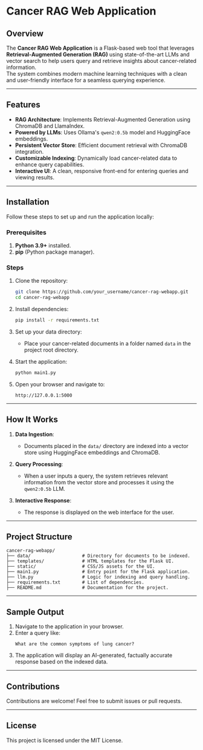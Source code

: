 
# Cancer RAG Web Application  

## Overview  

The **Cancer RAG Web Application** is a Flask-based web tool that leverages **Retrieval-Augmented Generation (RAG)** using state-of-the-art LLMs and vector search to help users query and retrieve insights about cancer-related information.  
The system combines modern machine learning techniques with a clean and user-friendly interface for a seamless querying experience.  

---  

## Features  

- **RAG Architecture**: Implements Retrieval-Augmented Generation using ChromaDB and LlamaIndex.  
- **Powered by LLMs**: Uses Ollama's `qwen2:0.5b` model and HuggingFace embeddings.  
- **Persistent Vector Store**: Efficient document retrieval with ChromaDB integration.  
- **Customizable Indexing**: Dynamically load cancer-related data to enhance query capabilities.  
- **Interactive UI**: A clean, responsive front-end for entering queries and viewing results.  

---  

## Installation  

Follow these steps to set up and run the application locally:  

### Prerequisites  

1. **Python 3.9+** installed.  
2. **pip** (Python package manager).  

### Steps  

1. Clone the repository:  

   ```bash  
   git clone https://github.com/your_username/cancer-rag-webapp.git  
   cd cancer-rag-webapp  
   ```  

2. Install dependencies:  

   ```bash  
   pip install -r requirements.txt  
   ```  

3. Set up your data directory:  

   - Place your cancer-related documents in a folder named `data` in the project root directory.  

4. Start the application:  

   ```bash  
   python main1.py  
   ```  

5. Open your browser and navigate to:  

   ```  
   http://127.0.0.1:5000  
   ```  

---  

## How It Works  

1. **Data Ingestion**:  
   - Documents placed in the `data/` directory are indexed into a vector store using HuggingFace embeddings and ChromaDB.  

2. **Query Processing**:  
   - When a user inputs a query, the system retrieves relevant information from the vector store and processes it using the `qwen2:0.5b` LLM.  

3. **Interactive Response**:  
   - The response is displayed on the web interface for the user.  

---  

## Project Structure  

```
cancer-rag-webapp/  
├── data/                   # Directory for documents to be indexed.  
├── templates/              # HTML templates for the Flask UI.  
├── static/                 # CSS/JS assets for the UI.  
├── main1.py                # Entry point for the Flask application.  
├── llm.py                  # Logic for indexing and query handling.  
├── requirements.txt        # List of dependencies.  
├── README.md               # Documentation for the project.  
```  

---  

## Sample Output  

1. Navigate to the application in your browser.  
2. Enter a query like:  
   ```  
   What are the common symptoms of lung cancer?  
   ```  
3. The application will display an AI-generated, factually accurate response based on the indexed data.  

---  

## Contributions  

Contributions are welcome! Feel free to submit issues or pull requests.  

---  

## License  

This project is licensed under the MIT License.  
